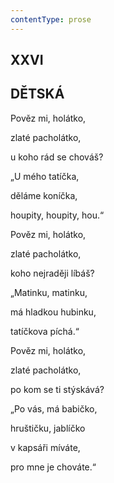 ```yaml
---
contentType: prose
---
```


## XXVI  

## DĚTSKÁ

Pověz mi, holátko,  

zlaté pacholátko,

u koho rád se chováš?

„U mého tatíčka,

děláme koníčka,

houpity, houpity, hou.“

Pověz mi, holátko,

zlaté pacholátko,

koho nejraději líbáš?

„Matinku, matinku,

má hladkou hubinku,

tatíčkova píchá.“

Pověz mi, holátko,

zlaté pacholátko,

po kom se ti stýskává?

„Po vás, má babičko,

hruštičku, jablíčko

v kapsáři míváte,

pro mne je chováte.“
